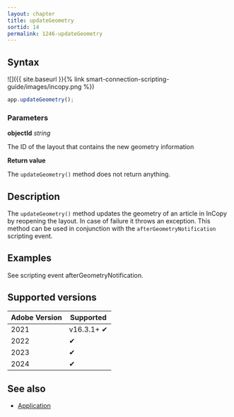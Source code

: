 ```yaml
---
layout: chapter
title: updateGeometry
sortid: 14
permalink: 1246-updateGeometry
---
```


## Syntax

![]({{ site.baseurl }}{% link smart-connection-scripting-guide/images/incopy.png %})

```javascript
app.updateGeometry();
```

### Parameters

**objectId** _string_

The ID of the layout that contains the new geometry information

**Return value**

The `updateGeometry()` method does not return anything.

## Description

The `updateGeometry()` method updates the geometry of an article in InCopy by reopening the layout. In case of failure it throws an exception. This method can be used in conjunction with the `afterGeometryNotification` scripting event.

## Examples

See scripting event afterGeometryNotification.

## Supported versions

| Adobe Version | Supported  |
| ------------- | ---------- |
| 2021          | v16.3.1+ ✔ |
| 2022          | ✔          |
| 2023          | ✔          |
| 2024          | ✔          |

## See also

- [Application](./index.md)
